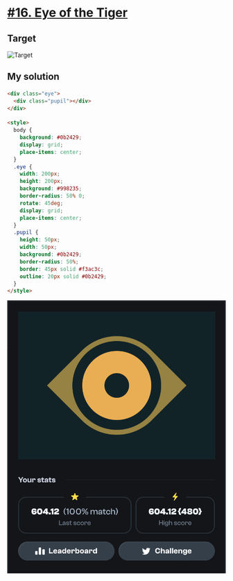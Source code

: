 # [#16. Eye of the Tiger](https://cssbattle.dev/play/16)

## Target

![Target](https://cssbattle.dev/targets/16@2x.png)

## My solution

```html
<div class="eye">
  <div class="pupil"></div>
</div>

<style>
  body {
    background: #0b2429;
    display: grid;
    place-items: center;
  }
  .eye {
    width: 200px;
    height: 200px;
    background: #998235;
    border-radius: 50% 0;
    rotate: 45deg;
    display: grid;
    place-items: center;
  }
  .pupil {
    height: 50px;
    width: 50px;
    background: #0b2429;
    border-radius: 50%;
    border: 45px solid #f3ac3c;
    outline: 20px solid #0b2429;
  }
</style>
```

![Solution](/images/16-eye-of-the-tiger.png)
